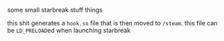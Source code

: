 some small starbreak stuff things

this shit generates a `hook.so` file that is then moved to `/steam`. this file
can be `LD_PRELOAD`ed when launching starbreak
